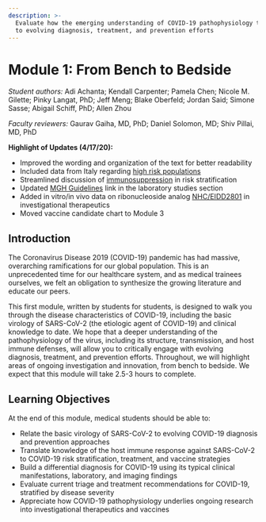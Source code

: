 ```yaml
---
description: >-
  Evaluate how the emerging understanding of COVID-19 pathophysiology translates
  to evolving diagnosis, treatment, and prevention efforts
---
```


# Module 1: From Bench to Bedside

_Student authors:_ Adi Achanta; Kendall Carpenter; Pamela Chen; Nicole M. Gilette; Pinky Langat, PhD; Jeff Meng; Blake Oberfeld; Jordan Said; Simone Sasse; Abigail Schiff, PhD; Allen Zhou

_Faculty reviewers:_ Gaurav Gaiha, MD, PhD; Daniel Solomon, MD; Shiv Pillai, MD, PhD

**Highlight of Updates \(4/17/20\):**

* Improved the wording and organization of the text for better readability
* Included data from Italy regarding [high risk populations](clinical-presentation-of-covid-19.md#risk-stratification)
* Streamlined discussion of [immunosuppression](clinical-presentation-of-covid-19.md#risk-stratification) in risk stratification
* Updated [MGH Guidelines](clinical-presentation-of-covid-19.md#laboratory-diagnostics) link in the laboratory studies section
* Added in vitro/in vivo data on ribonucleoside analog [NHC/EIDD2801](investigational-therapeutics-and-vaccine-development.md#investigational-therapeutics) in investigational therapeutics
* Moved vaccine candidate chart to Module 3

## Introduction

The Coronavirus Disease 2019 \(COVID-19\) pandemic has had massive, overarching ramifications for our global population. This is an unprecedented time for our healthcare system, and as medical trainees ourselves, we felt an obligation to synthesize the growing literature and educate our peers. 

This first module, written by students for students, is designed to walk you through the disease characteristics of COVID-19, including the basic virology of SARS-CoV-2 \(the etiologic agent of COVID-19\) and clinical knowledge to date. We hope that a deeper understanding of the pathophysiology of the virus, including its structure, transmission, and host immune defenses, will allow you to critically engage with evolving diagnosis, treatment, and prevention efforts. Throughout, we will highlight areas of ongoing investigation and innovation, from bench to bedside. We expect that this module will take 2.5-3 hours to complete.

## Learning Objectives

At the end of this module, medical students should be able to:

* Relate the basic virology of SARS-CoV-2 to evolving COVID-19 diagnosis and prevention approaches
* Translate knowledge of the host immune response against SARS-CoV-2 to COVID-19 risk stratification, treatment, and vaccine strategies
* Build a differential diagnosis for COVID-19 using its typical clinical manifestations, laboratory, and imaging findings 
* Evaluate current triage and treatment recommendations for COVID-19, stratified by disease severity
* Appreciate how COVID-19 pathophysiology underlies ongoing research into investigational therapeutics and vaccines



